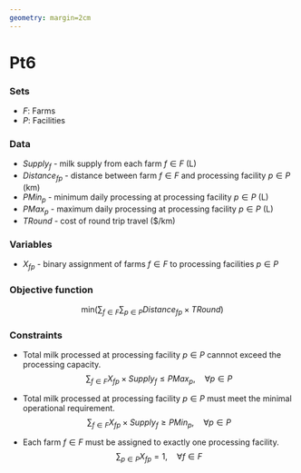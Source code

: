 ```yaml
---
geometry: margin=2cm
---
```

# Pt6

### Sets
- $F:$ Farms
- $P:$ Facilities

### Data
- $Supply_{f}$ - milk supply from each farm $f \in F$ (L)
- $Distance_{fp}$ - distance between farm $f \in F$ and processing facility $p \in P$ (km) 
- $PMin_{p}$ - minimum daily processing at processing facility $p \in P$ (L)
- $PMax_{p}$ - maximum daily processing at processing facility $p \in P$ (L)
- $TRound$ - cost of round trip travel ($/km)

### Variables
- $X_{fp}$ - binary assignment of farms $f \in F$ to processing facilities $p \in P$

### Objective function
$$\textrm{min} \Big(\sum_{f \in F} \sum_{p \in P}  Distance_{fp} \times TRound \Big)$$

### Constraints
- Total milk processed at processing facility $p \in P$ cannnot exceed the processing capacity. 
$$\sum_{f \in F} X_{fp} \times Supply_{f} \leq PMax_{p}, \quad \forall p \in P$$

- Total milk processed at processing facility $p \in P$ must meet the minimal operational requirement. 
$$\sum_{f \in F} X_{fp} \times Supply_{f} \geq PMin_{p}, \quad \forall p \in P$$

- Each farm $f \in F$ must be assigned to exactly one processing facility. 
$$\sum_{p \in P} X_{fp} = 1, \quad \forall f \in F$$



